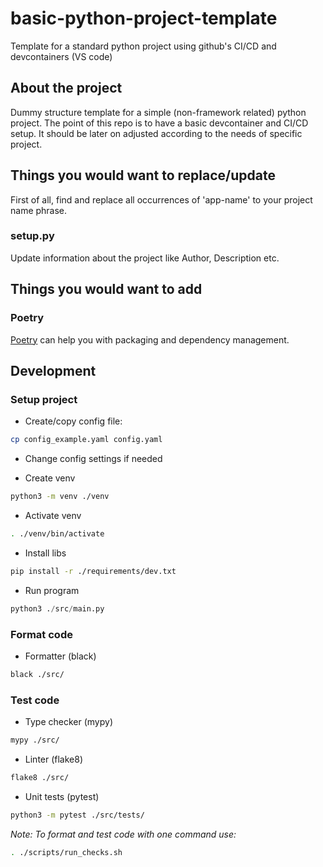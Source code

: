 # basic-python-project-template
Template for a standard python project using github's CI/CD and devcontainers (VS code)

## About the project
Dummy structure template for a simple (non-framework related) python project. The point of this repo is to have a basic devcontainer and CI/CD setup. It should be later on adjusted according to the needs of specific project.

## Things you would want to replace/update

First of all, find and replace all occurrences of 'app-name' to your project name phrase.

### setup.py

Update information about the project like Author, Description etc.

<!-- Linter/Formatter/Tests--->

## Things you would want to add

### Poetry

[Poetry](https://python-poetry.org/) can help you with packaging and dependency management.

<!-- ### CI/CD

#### Linter -->


## Development

### Setup project

* Create/copy config file:
```sh
cp config_example.yaml config.yaml
```

* Change config settings if needed

* Create venv
```sh
python3 -m venv ./venv
```

* Activate venv
```sh
. ./venv/bin/activate
```

* Install libs
```sh
pip install -r ./requirements/dev.txt
```

* Run program
```py
python3 ./src/main.py
```

### Format code

* Formatter (black)
```sh
black ./src/
```

### Test code

* Type checker (mypy)
```sh
mypy ./src/
```

* Linter (flake8)
```sh
flake8 ./src/
```

* Unit tests (pytest)
```sh
python3 -m pytest ./src/tests/
```

*Note: To format and test code with one command use:*
```sh
. ./scripts/run_checks.sh
```
